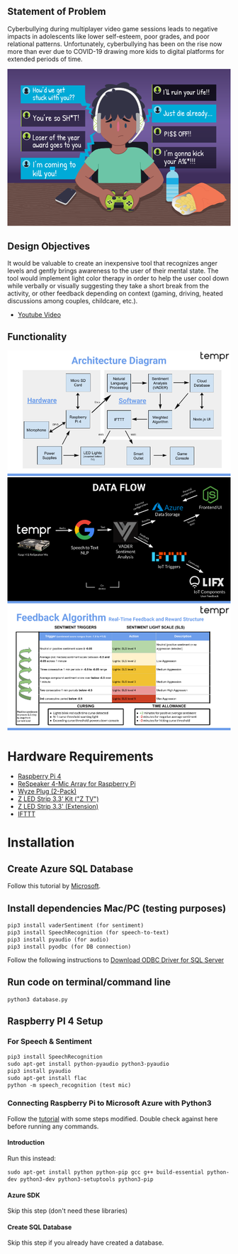 ## Statement of Problem
Cyberbullying during multiplayer video game sessions leads to negative impacts in adolescents like lower self-esteem, poor grades, and poor relational patterns. Unfortunately, cyberbullying has been on the rise now more than ever due to COVID-19 drawing more kids to digital platforms for extended periods of time.

![](images/example.png)

## Design Objectives
It would be valuable to create an inexpensive tool that recognizes anger levels and gently brings awareness to the user of their mental state. The tool would implement light color therapy in order to help the user cool down while verbally or visually suggesting they take a short break from the activity, or other feedback depending on context (gaming, driving, heated discussions among couples, childcare, etc.). 

* [Youtube Video](https://youtu.be/QFAw6btepRQ)

## Functionality
![](images/architecture.png)
![](images/flow.png)
![](images/algo.png)

# Hardware Requirements
* [Raspberry Pi 4](https://www.raspberrypi.org/products/raspberry-pi-4-model-b/)
* [ReSpeaker 4-Mic Array for Raspberry Pi](https://www.seeedstudio.com/ReSpeaker-4-Mic-Array-for-Raspberry-Pi.html)
* [Wyze Plug (2-Pack)](https://wyze.com/wyze-plug.html)
* [Z LED Strip 3.3’ Kit ("Z TV")](https://www.lifx.com/products/z-tv-led-strip)
* [Z LED Strip 3.3' (Extension)](https://www.lifx.com/products/lifx-z-extension)
* [IFTTT](https://ifttt.com/)

# Installation 
## Create Azure SQL Database
Follow this tutorial by [Microsoft](https://docs.microsoft.com/en-us/azure/azure-sql/database/single-database-create-quickstart?tabs=azure-portal).
## Install dependencies Mac/PC (testing purposes)
```
pip3 install vaderSentiment (for sentiment)
pip3 install SpeechRecognition (for speech-to-text)
pip3 install pyaudio (for audio)
pip3 install pyodbc (for DB connection)
```
Follow the following instructions to [Download ODBC Driver for SQL Server](https://docs.microsoft.com/en-us/sql/connect/odbc/download-odbc-driver-for-sql-server?view=sql-server-ver15)
## Run code on terminal/command line
```
python3 database.py
```
##  Raspberry PI 4 Setup
### For Speech & Sentiment
```
pip3 install SpeechRecognition
sudo apt-get install python-pyaudio python3-pyaudio
pip3 install pyaudio
sudo apt-get install flac
python -m speech_recognition (test mic)
```
### Connecting Raspberry Pi to Microsoft Azure with Python3
Follow the [tutorial](http://mdupont.com/Blog/Raspberry-Pi/azure-python3.html#Intro) with some steps modified. Double check against here before running any commands. 
#### Introduction
Run this instead:
```
sudo apt-get install python python-pip gcc g++ build-essential python-dev python3-dev python3-setuptools python3-pip
```
#### Azure SDK
Skip this step (don't need these libraries)
#### Create SQL Database
Skip this step if you already have created a database.
